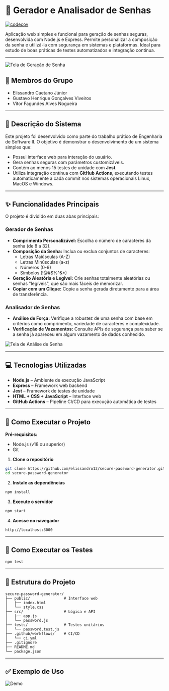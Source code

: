 # 🔐 Gerador e Analisador de Senhas
[![codecov](https://codecov.io/gh/elissandro13/secure-password-generator/graph/badge.svg?token=PT0TN4Q45L)](https://codecov.io/gh/elissandro13/secure-password-generator)

Aplicação web simples e funcional para geração de senhas seguras, desenvolvida com Node.js e Express. Permite personalizar a composição da senha e utilizá-la com segurança em sistemas e plataformas. Ideal para estudo de boas práticas de testes automatizados e integração contínua.

---
![Tela de Geração de Senha](./docs/GeradordeSenhas.png)

## 👥 Membros do Grupo

- Elissandro Caetano Júnior
- Gustavo Henrique Gonçalves Viveiros
- Vitor Fagundes Alves Nogueira

---

## 🧠 Descrição do Sistema

Este projeto foi desenvolvido como parte do trabalho prático de Engenharia de Software II. O objetivo é demonstrar o desenvolvimento de um sistema simples que:

- Possui interface web para interação do usuário.
- Gera senhas seguras com parâmetros customizáveis.
- Contém ao menos 15 testes de unidade com **Jest**.
- Utiliza integração contínua com **GitHub Actions**, executando testes automaticamente a cada commit nos sistemas operacionais Linux, MacOS e Windows.

---

## ✨ Funcionalidades Principais

O projeto é dividido em duas abas principais:

### Gerador de Senhas
* **Comprimento Personalizável:** Escolha o número de caracteres da senha (de 8 a 32).
* **Composição da Senha:** Inclua ou exclua conjuntos de caracteres:
    * Letras Maiúsculas (A-Z)
    * Letras Minúsculas (a-z)
    * Números (0-9)
    * Símbolos (!@#$%^&*)
* **Geração Aleatória e Legível:** Crie senhas totalmente aleatórias ou senhas "legíveis", que são mais fáceis de memorizar.
* **Copiar com um Clique:** Copie a senha gerada diretamente para a área de transferência.

### Analisador de Senhas
* **Análise de Força:** Verifique a robustez de uma senha com base em critérios como comprimento, variedade de caracteres e complexidade.
* **Verificação de Vazamentos:** Consulte APIs de segurança para saber se a senha já apareceu em algum vazamento de dados conhecido.

![Tela de Análise de Senha](./docs/AnalisarSenha.png)

---

## 💻 Tecnologias Utilizadas

- **Node.js** – Ambiente de execução JavaScript
- **Express** – Framework web backend
- **Jest** – Framework de testes de unidade
- **HTML + CSS + JavaScript** – Interface web
- **GitHub Actions** – Pipeline CI/CD para execução automática de testes

---

## 🚀 Como Executar o Projeto

**Pré-requisitos:**
* Node.js (v18 ou superior)
* Git

1. **Clone o repositório**

```bash
git clone https://github.com/elissandro13/secure-password-generator.git
cd secure-password-generator
```

2. **Instale as dependências**

```bash
npm install
```

3. **Execute o servidor**

```bash
npm start
```

4. **Acesse no navegador**

```
http://localhost:3000
```

---

## 🧪 Como Executar os Testes

```bash
npm test
```

---

## 📂 Estrutura do Projeto

```
secure-password-generator/
├── public/               # Interface web
│   ├── index.html
│   └── style.css
├── src/                  # Lógica e API
│   ├── app.js
│   └── password.js
├── tests/                # Testes unitários
│   └── password.test.js
├── .github/workflows/    # CI/CD
│   └── ci.yml
├── .gitignore
├── README.md
└── package.json
```

---

## ✅ Exemplo de Uso

![Demo](https://via.placeholder.com/600x300?text=Secure+Password+Generator+Demo)

